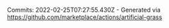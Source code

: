 Commits: 2022-02-25T07:27:55.430Z - Generated via https://github.com/marketplace/actions/artificial-grass
<br>
